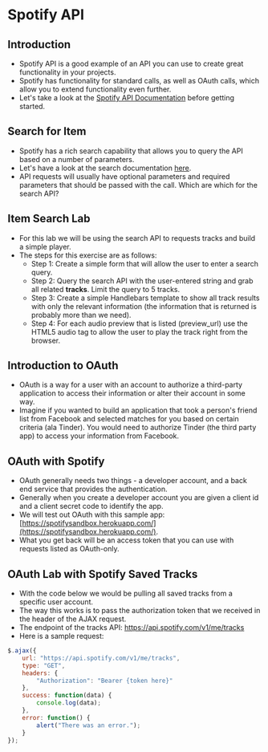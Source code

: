 # Spotify API

## Introduction
- Spotify API is a good example of an API you can use to create great functionality in your projects.
- Spotify has functionality for standard calls, as well as OAuth calls, which allow you to extend functionality even further.
- Let's take a look at the [Spotify API Documentation](https://developer.spotify.com/web-api/) before getting started.

## Search for Item
- Spotify has a rich search capability that allows you to query the API based on a number of parameters.
- Let's have a look at the search documentation [here](https://developer.spotify.com/web-api/search-item/).
- API requests will usually have optional parameters and required parameters that should be passed with the call. Which are which for the search API?

## Item Search Lab
- For this lab we will be using the search API to requests tracks and build a simple player.
- The steps for this exercise are as follows:
	- Step 1: Create a simple form that will allow the user to enter a search query.
	- Step 2: Query the search API with the user-entered string and grab all related **tracks**. Limit the query to 5 tracks.
	- Step 3: Create a simple Handlebars template to show all track results with only the relevant information (the information that is returned is probably more than we need).
	- Step 4: For each audio preview that is listed (preview_url) use the HTML5 audio tag to allow the user to play the track right from the browser.

## Introduction to OAuth
- OAuth is a way for a user with an account to authorize a third-party application to access their information or alter their account in some way.
- Imagine if you wanted to build an application that took a person's friend list from Facebook and selected matches for you based on certain criteria (ala Tinder). You would need to authorize Tinder (the third party app) to access your information from Facebook.

## OAuth with Spotify
- OAuth generally needs two things - a developer account, and a back end service that provides the authentication.
- Generally when you create a developer account you are given a client id and a client secret code to identify the app.
- We will test out OAuth with this sample app: [https://spotifysandbox.herokuapp.com/](https://spotifysandbox.herokuapp.com/).
- What you get back will be an access token that you can use with requests listed as OAuth-only.


## OAuth Lab with Spotify Saved Tracks
- With the code below we would be pulling all saved tracks from a specific user account.
- The way this works is to pass the authorization token that we received in the header of the AJAX request.
- The endpoint of the tracks API: https://api.spotify.com/v1/me/tracks
- Here is a sample request:

```javascript
$.ajax({
	url: "https://api.spotify.com/v1/me/tracks",
	type: "GET",
	headers: {
		"Authorization": "Bearer {token here}"
	},
	success: function(data) {
		console.log(data);
	},
	error: function() {
		alert("There was an error.");
	}
});
```
